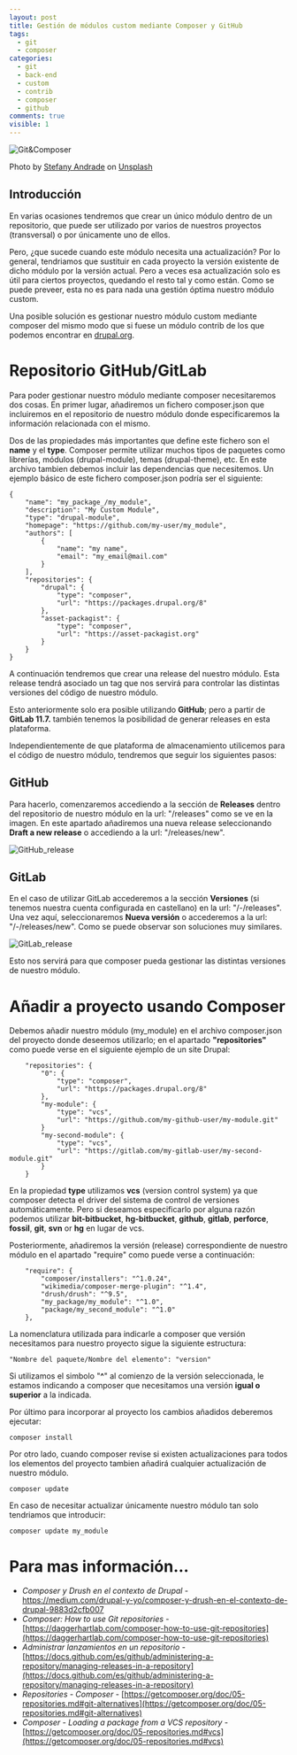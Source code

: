 ```yaml
---
layout: post
title: Gestión de módulos custom mediante Composer y GitHub
tags:
  - git
  - composer
categories:
  - git
  - back-end
  - custom
  - contrib
  - composer
  - github
comments: true
visible: 1
---
```


![Git&Composer](/images/Git-Composer.jpg)

<span>Photo by <a href="https://unsplash.com/@stefany_andrade?utm_source=unsplash&amp;utm_medium=referral&amp;utm_content=creditCopyText">Stefany Andrade</a> on <a href="https://unsplash.com/?utm_source=unsplash&amp;utm_medium=referral&amp;utm_content=creditCopyText">Unsplash</a></span>

## Introducción

En varias ocasiones tendremos que crear un único módulo dentro de un repositorio, que puede ser utilizado por varios de nuestros proyectos (transversal) o por únicamente uno de ellos.

Pero, ¿que sucede cuando este módulo necesita una actualización?
Por lo general, tendriamos que sustituir en cada proyecto la versión existente de dicho módulo por la versión actual. 
Pero a veces esa actualización solo es útil para ciertos proyectos, quedando el resto tal y como están. 
Como se puede preveer, esta no es para nada una gestión óptima nuestro módulo custom. 

Una posible solución es gestionar nuestro módulo custom mediante composer del mismo modo que si fuese un módulo contrib de los que podemos encontrar en [drupal.org](https://www.drupal.org/).

# Repositorio GitHub/GitLab

Para poder gestionar nuestro módulo mediante composer necesitaremos dos cosas.
En primer lugar, añadiremos un fichero composer.json que incluiremos en el repositorio de nuestro módulo donde especificaremos la información relacionada con el mismo.

Dos de las propiedades más importantes que define este fichero son el **name** y el **type**. 
Composer permite utilizar muchos tipos de paquetes como librerías, módulos (drupal-module), temas (drupal-theme), etc. 
En este archivo tambien debemos incluir las dependencias que necesitemos.
Un ejemplo básico de este fichero composer.json podría ser el siguiente:

```
{
    "name": "my_package_/my_module",
    "description": "My Custom Module",
    "type": "drupal-module",
    "homepage": "https://github.com/my-user/my_module",
    "authors": [
        {
            "name": "my name",
            "email": "my_email@mail.com"
        }
    ],
    "repositories": {
        "drupal": {
            "type": "composer",
            "url": "https://packages.drupal.org/8"
        },
        "asset-packagist": {
            "type": "composer",
            "url": "https://asset-packagist.org"
        }
    }
}
```

A continuación tendremos que crear una release del nuestro módulo. Esta release tendrá asociado un tag que nos servirá para controlar las distintas versiones del código de nuestro  módulo.

Esto anteriormente solo era posible utilizando **GitHub**; pero a partir de **GitLab 11.7.** también tenemos la posibilidad de generar releases en esta plataforma. 

Independientemente de que plataforma de almacenamiento utilicemos para el código de nuestro módulo, tendremos que  seguir los siguientes pasos: 

## GitHub

Para hacerlo, comenzaremos accediendo a la sección de **Releases** dentro del repositorio de nuestro módulo en la url: "/releases" como se ve en la imagen. 
En este apartado añadiremos una nueva release seleccionando **Draft a new release** o accediendo a la url: "/releases/new". 

![GitHub_release](/images/GitHub_release.jpg)

## GitLab

En el caso de utilizar GitLab accederemos a la sección **Versiones** (si tenemos nuestra cuenta configurada en castellano) en la url: "/-/releases".
Una vez aquí, seleccionaremos **Nueva versión** o accederemos a la url: "/-/releases/new". 
Como se puede observar son soluciones muy similares.

![GitLab_release](/images/GitLab_release.jpg)

Esto nos servirá para que composer pueda gestionar las distintas versiones de nuestro módulo. 

# Añadir a proyecto usando Composer

Debemos añadir nuestro módulo (my_module) en el archivo composer.json del proyecto donde deseemos utilizarlo; en el apartado **"repositories"** como puede verse en el siguiente ejemplo de un site Drupal:

```
    "repositories": {
        "0": {
            "type": "composer",
            "url": "https://packages.drupal.org/8"
        },
        "my-module": {
            "type": "vcs",
            "url": "https://github.com/my-github-user/my-module.git"
        }
        "my-second-module": {
            "type": "vcs",
            "url": "https://gitlab.com/my-gitlab-user/my-second-module.git"
        }
    }    
```

En la propiedad **type** utilizamos **vcs** (version control system) ya que composer detecta el driver del sistema de control de versiones automáticamente. 
Pero si deseamos especificarlo por alguna razón podemos utilizar **bit-bitbucket**, **hg-bitbucket**, **github**, **gitlab**, **perforce**, **fossil**, **git**, **svn** or **hg** en lugar de vcs.

Posteriormente, añadiremos la versión (release) correspondiente de nuestro módulo en el apartado "require" como puede verse a continuación:

```
    "require": {
        "composer/installers": "^1.0.24",
        "wikimedia/composer-merge-plugin": "^1.4",
        "drush/drush": "^9.5",
        "my_package/my_module": "^1.0",
        "package/my_second_module": "^1.0"
    },
```

La nomenclatura utilizada para indicarle a composer que versión necesitamos para nuestro proyecto sigue la siguiente estructura:

    "Nombre del paquete/Nombre del elemento": "version"

Si utilizamos el simbolo "**^**" al comienzo de la versión seleccionada, le estamos indicando a composer que necesitamos una versión **igual o superior** a la indicada.

Por último para incorporar al proyecto los cambios añadidos deberemos ejecutar:

```
composer install
```

Por otro lado, cuando composer revise si existen actualizaciones para todos los elementos del proyecto tambien añadirá cualquier actualización de nuestro módulo.

```
composer update
```

En caso de necesitar actualizar únicamente nuestro módulo tan solo tendriamos que introducir:

```
composer update my_module
```


# Para mas información...

* *Composer y Drush en el contexto de Drupal* - [https://medium.com/drupal-y-yo/composer-y-drush-en-el-contexto-de-drupal-9883d2cfb007  ](https://medium.com/drupal-y-yo/composer-y-drush-en-el-contexto-de-drupal-9883d2cfb007)
* *Composer: How to use Git repositories* - [https://daggerhartlab.com/composer-how-to-use-git-repositories](https://daggerhartlab.com/composer-how-to-use-git-repositories)
* *Administrar lanzamientos en un repositorio* - [https://docs.github.com/es/github/administering-a-repository/managing-releases-in-a-repository](https://docs.github.com/es/github/administering-a-repository/managing-releases-in-a-repository)
* *Repositories - Composer* - [https://getcomposer.org/doc/05-repositories.md#git-alternatives](https://getcomposer.org/doc/05-repositories.md#git-alternatives)
* *Composer - Loading a package from a VCS repository* - [https://getcomposer.org/doc/05-repositories.md#vcs](https://getcomposer.org/doc/05-repositories.md#vcs)